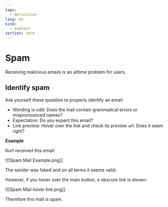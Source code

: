 ```yaml
---
tags:
  - Definition
lang: en
kind:
  - explain
section: term
---
```


# Spam

Receiving malicious emails is an alltime problem for users.

## Identify spam

Ask yourself these question to properly identify an email:

- Wording is odd: Does the mail contain grammatical errors or mispronounced names?
- Expectation: Do you expect this email?
- Link preview: Hover over the link and check its preview url. Does it seem right?

**Example**

Kurt received this email:

![[Spam Mail Example.png]]

The sender was faked and on all terms it seems valid.

However, if you hover over the main button, a obscure link is shown:

![[Spam Mail hover link.png]]

Therefore this mail is spam.
